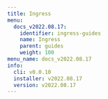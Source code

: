 ```yaml
---
title: Ingress
menu:
  docs_v2022.08.17:
    identifier: ingress-guides
    name: Ingress
    parent: guides
    weight: 100
menu_name: docs_v2022.08.17
info:
  cli: v0.0.10
  installer: v2022.08.17
  version: v2022.08.17
---
```


